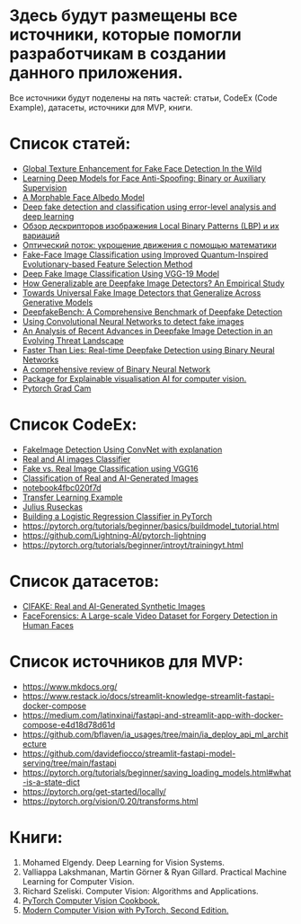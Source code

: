 # Здесь будут размещены все источники, которые помогли разработчикам в создании данного приложения.
Все источники будут поделены на пять частей: статьи, CodeEx (Code Example), датасеты, источники для MVP, книги.

# Список статей:
* [Global Texture Enhancement for Fake Face Detection In the Wild](https://openaccess.thecvf.com/content_CVPR_2020/papers/Liu_Global_Texture_Enhancement_for_Fake_Face_Detection_in_the_Wild_CVPR_2020_paper.pdf)
* [Learning Deep Models for Face Anti-Spoofing: Binary or Auxiliary Supervision](https://openaccess.thecvf.com/content_cvpr_2018/papers/Liu_Learning_Deep_Models_CVPR_2018_paper.pdf)
* [A Morphable Face Albedo Model](https://openaccess.thecvf.com/content_CVPR_2020/papers/Smith_A_Morphable_Face_Albedo_Model_CVPR_2020_paper.pdf)
* [Deep fake detection and classification using error-level analysis and deep learning](https://www.nature.com/articles/s41598-023-34629-3)
* [Обзор дескрипторов изображения Local Binary Patterns (LBP) и их вариаций](https://habr.com/ru/articles/280888/)
* [Оптический поток: укрощение движения с помощью математики](https://habr.com/ru/articles/819345/)
* [Fake-Face Image Classification using Improved Quantum-Inspired Evolutionary-based Feature Selection Method](https://www.researchgate.net/publication/348262777_Fake-Face_Image_Classification_using_Improved_Quantum-Inspired_Evolutionary-based_Feature_Selection_Method)
* [Deep Fake Image Classification Using VGG-19 Model](https://www.iieta.org/journals/isi/paper/10.18280/isi.280228)
* [How Generalizable are Deepfake Image Detectors? An Empirical Study](https://arxiv.org/abs/2308.04177#:~:text=Unfortunately%2C%20existing%20detectors%20struggle%20to,this%20limitation%20can%20be%20addressed.)
* [Towards Universal Fake Image Detectors that Generalize Across Generative Models](https://arxiv.org/abs/2302.10174)
* [DeepfakeBench: A Comprehensive Benchmark of Deepfake Detection](https://arxiv.org/abs/2307.01426)
* [Using Convolutional Neural Networks to detect fake images](https://medium.com/@minafawzi/using-convolutional-neural-network-to-detect-fake-images-b4c536d44dc5)
* [An Analysis of Recent Advances in Deepfake Image Detection in an Evolving Threat Landscape](https://arxiv.org/abs/2404.16212)
* [Faster Than Lies: Real-time Deepfake Detection using Binary Neural Networks](https://arxiv.org/abs/2406.04932)
* [A comprehensive review of Binary Neural Network](https://arxiv.org/abs/2110.06804)
* [Package for Explainable visualisation AI for computer vision.](https://pypi.org/project/grad-cam/)
* [Pytorch Grad Cam](https://github.com/jacobgil/pytorch-grad-cam/tree/master?tab=readme-ov-file)

# Список CodeEx:
* [FakeImage Detection Using ConvNet with explanation](https://www.kaggle.com/code/vasunegi1995/fakeimage-detection-using-convnet-with-explanation)
* [Real and AI images Classifier](https://www.kaggle.com/code/sahildanayak/real-and-ai-images-classifier)
* [Fake vs. Real Image Classification using VGG16](https://www.kaggle.com/code/priyasarageorge/fake-vs-real-image-classification-using-vgg16)
* [Classification of Real and AI-Generated Images](https://www.kaggle.com/code/hamedaraab/classification-of-real-and-ai-generated-images)
* [notebook4fbc020f7d](https://www.kaggle.com/code/abhiramrayidi/notebook4fbc020f7d)
* [Transfer Learning Example](https://pytorch.org/tutorials/beginner/transfer_learning_tutorial.html#finetuning-the-convnet)
* [Julius Ruseckas](https://juliusruseckas.github.io/)
* [Building a Logistic Regression Classifier in PyTorch](https://machinelearningmastery.com/building-a-logistic-regression-classifier-in-pytorch/)
* https://pytorch.org/tutorials/beginner/basics/buildmodel_tutorial.html
* https://github.com/Lightning-AI/pytorch-lightning
* https://pytorch.org/tutorials/beginner/introyt/trainingyt.html



# Список датасетов:
* [CIFAKE: Real and AI-Generated Synthetic Images](https://www.kaggle.com/datasets/birdy654/cifake-real-and-ai-generated-synthetic-images)
* [FaceForensics: A Large-scale Video Dataset for Forgery
Detection in Human Faces](https://arxiv.org/pdf/1803.09179v1)

# Список источников для MVP:
* https://www.mkdocs.org/
* https://www.restack.io/docs/streamlit-knowledge-streamlit-fastapi-docker-compose
* https://medium.com/latinxinai/fastapi-and-streamlit-app-with-docker-compose-e4d18d78d61d
* https://github.com/bflaven/ia_usages/tree/main/ia_deploy_api_ml_architecture
* https://github.com/davidefiocco/streamlit-fastapi-model-serving/tree/main/fastapi
* https://pytorch.org/tutorials/beginner/saving_loading_models.html#what-is-a-state-dict
* https://pytorch.org/get-started/locally/
* https://pytorch.org/vision/0.20/transforms.html

# Книги:
1. Mohamed Elgendy. Deep Learning for Vision Systems.
2. Valliappa Lakshmanan, Martin Görner & Ryan Gillard. Practical Machine Learning for Computer Vision. 
3. Richard Szeliski. Computer Vision: Algorithms and Applications.
4. [PyTorch Computer Vision Cookbook.](https://github.com/akansh12/Computer_vision_Book_solution/blob/main/Michael%20Avendi%20-%20PyTorch%20Computer%20Vision%20Cookbook_%20Over%2070%20recipes%20to%20solve%20computer%20vision%20and%20image%20processing%20problems%20using%20PyTorch%201.x-Packt%20Publishing%20(2020).pdf)
5. [Modern Computer Vision with PyTorch, Second Edition.](https://github.com/PacktPublishing/Modern-Computer-Vision-with-PyTorch-2E)